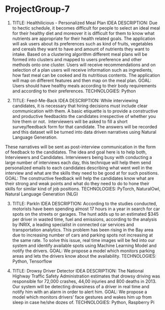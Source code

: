 # ProjectGroup-7

1. TITLE: Healthilicious - Personalized Meal Plan 
   IDEA DESCRIPTION:
   Due to hectic schedule, it becomes difficult for people to select an ideal meal for their healthy diet and moreover it is difficult for them to know what nutrients are appropriate for their health related goals. The application will ask users about its preferences such as kind of fruits, vegetables and cereals they want to have and amount of nutrients they want to intake. Based on a clustering algorithm different meal plans will be formed into clusters and mapped to users preference and other methods onto one cluster. Users will receive recommendations and on selection of a plan users will receive information such as ingredients, how fast meal can be cooked and its nutritious contents. The application will map on different features and then map on the meal plan.
   GOAL: Users should have healthy meals according to their body requirements and according to their preferences.
   TECHNOLOGIES: Python

2. TITLE: Feed-Me-Back
   IDEA DESCRIPTION: While interviewing candidates, it is necessary that hiring decisions must include clear communication with them. A basic etiquette is to provide a constructive and productive feedbackto the candidates irrespective of whether you hire them or not.  Interviewers will be asked to fill a short survey/feedback form for that candidate. The answers will be recorded and this dataset will be turned into data driven narratives using Natural Language Generation.

These narratives will be sent as post-interview communication in the form of feedback to the candidates. The idea and goal here is to help both, Interviewers and Candidates. Interviewers being busy with  conducting a large number of interviews each day, this technique will help them send personalized emails to each candidates describing what went well in the interview and what are the skills they need to be good at for such positions. 
   GOAL: The constructive feedback will help the candidates know what are their strong and weak points and what do they need to do to hone their skills for similar kind of job positions.
   TECHNOLOGIES: PyTorch, NaturalOwl, Natural Language Generation (NLG)

3. TITLE: ParkIn
   IDEA DESCRIPTION: According to the studies conducted, motorists have been spending almost 17 hours in a year in search for car spots on the streets or garages. The hunt adds up to an estimated $345 per driver in wasted time, fuel and emissions, according to the analysis by INRIX, a leading specialist in connected car services and transportation analytics. This problem has been rising in the Bay area due to increasing number of cars and parking spots not increasing at the same rate. To solve this issue, real time images will be fed into our system and identify available spots using Machine Learning Model and notify the drivers.
   GOAL: We propose a model which monitors parking areas and lets the drivers know about the availability.
   TECHNOLOGIES: Python, Tensorflow

4. TITLE: Drowsy Driver Detector
   IDEA DESCRIPTION: The National Highway Traffic Safety Administration estimates that drowsy driving was responsible for 72,000 crashes, 44,00 injuries and 800 deaths in 2013. Our system will be detecting drowsiness of a driver in real time and notify him with an alarm in order to alert him.
   GOAL: We propose a model which monitors drivers’ face gestures and wakes him up from sleep in case he/she dozes of.
   TECHNOLOGIES: Python, Raspberry Pi
